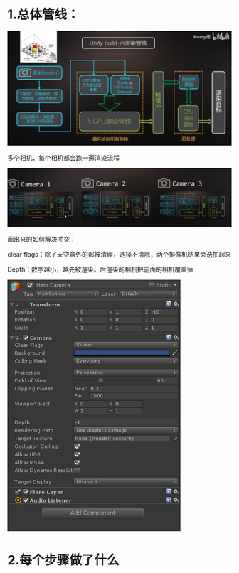 # 1.总体管线：

 ![image-20220603195502591](1渲染管线.assets/image-20220603195502591.png)

多个相机，每个相机都会跑一遍渲染流程

![image-20220603200020596](1渲染管线.assets/image-20220603200020596.png)

画出来的如何解决冲突：

clear flags：除了天空盒外的都被清理，选择不清除，两个摄像机结果会迭加起来

Depth：数字越小，越先被渲染。后渲染的相机把前面的相机覆盖掉

![image-20220603195902676](1渲染管线.assets/image-20220603195902676.png)

# 2.每个步骤做了什么

